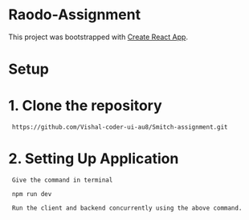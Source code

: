 # Raodo-Assignment
This project was bootstrapped with [Create React App](https://github.com/facebook/create-react-app).

# Setup

# 1. Clone the repository
    
     https://github.com/Vishal-coder-ui-au8/Smitch-assignment.git
  
# 2. Setting Up Application

     Give the command in terminal
     
     npm run dev
  
     Run the client and backend concurrently using the above command.

